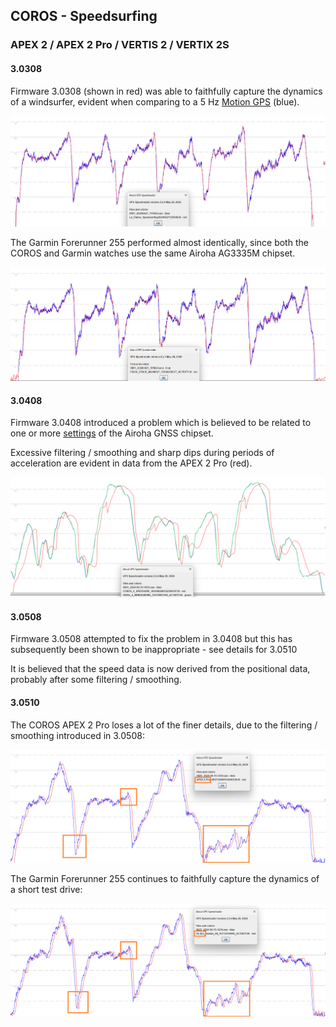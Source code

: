 ## COROS - Speedsurfing

### APEX 2 / APEX 2 Pro / VERTIS 2 / VERTIX 2S

#### 3.0308

Firmware 3.0308 (shown in red) was able to faithfully capture the dynamics of a windsurfer, evident when comparing to a 5 Hz [Motion GPS](https://www.motion-gps.com/motion/index.html) (blue).

![v-3-0308-0](img/v-3-0308-0.png)

The Garmin Forerunner 255 performed almost identically, since both the COROS and Garmin watches use the same Airoha AG3335M chipset.

![v-3-0308-0-fr-255](img/v-3-0308-0-fr-255.png)



#### 3.0408

Firmware 3.0408 introduced a problem which is believed to be related to one or more [settings](../smoothing/update.md) of the Airoha GNSS chipset.

Excessive filtering / smoothing and sharp dips during periods of acceleration are evident in data from the APEX 2 Pro (red).

![v-3-0408-0-van](img/v-3-0408-0-van.png)



#### 3.0508

Firmware 3.0508 attempted to fix the problem in 3.0408 but this has subsequently been shown to be inappropriate - see details for 3.0510

It is believed that the speed data is now derived from the positional data, probably after some filtering / smoothing.



#### 3.0510

The COROS APEX 2 Pro loses a lot of the finer details, due to the filtering / smoothing introduced in 3.0508:

![v-3-0510-0-coros](img/v-3-0510-0-coros.png)

The Garmin Forerunner 255 continues to faithfully capture the dynamics of a short test drive:

![v-3-0510-0-garmin](img/v-3-0510-0-garmin.png)

